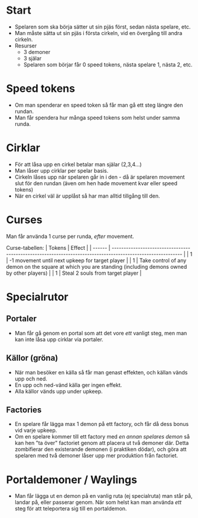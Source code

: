 # Start

- Spelaren som ska börja sätter ut sin pjäs först, sedan nästa spelare, etc.
- Man måste sätta ut sin pjäs i första cirkeln, vid en övergång till andra cirkeln.
- Resurser
  - 3 demoner
  - 3 själar
  - Spelaren som börjar får 0 speed tokens, nästa spelare 1, nästa 2, etc.

# Speed tokens

- Om man spenderar en speed token så får man gå ett steg längre den rundan.
- Man får spendera hur många speed tokens som helst under samma runda.

# Cirklar

- För att låsa upp en cirkel betalar man själar (2,3,4...)
- Man låser upp cirklar per spelar basis.
- Cirkeln låses upp när spelaren går in i den - då är spelaren movement slut för den rundan (även om hen hade movement kvar eller speed tokens)
- När en cirkel väl är upplåst så har man alltid tillgång till den.

# Curses

Man får använda 1 curse per runda, _efter_ movement.

Curse-tabellen:
| Tokens | Effect |
| ------ | ----------------------------------------------------------------------------------------------------------- |
| 1 | -1 movement until next upkeep for target player |
| 1 | Take control of any demon on the square at which you are standing (including demons owned by other players) |
| 1 | Steal 2 souls from target player |

# Specialrutor

## Portaler

- Man får gå genom en portal som att det vore _ett_ vanligt steg, men man kan inte låsa upp cirklar via portaler.

## Källor (gröna)

- När man besöker en källa så får man genast effekten, och källan vänds upp och ned.
- En upp och ned-vänd källa ger ingen effekt.
- Alla källor vänds upp under upkeep.

## Factories

- En spelare får lägga max 1 demon på ett factory, och får då dess bonus vid varje upkeep.
- Om en spelare kommer till ett factory med _en annan spelares demon_ så kan hen "ta över" factoriet genom att placera ut två demoner där.
  Detta zombifierar den existerande demonen (i praktiken dödar), och göra att spelaren med två demoner låser upp mer produktion från factoriet.

# Portaldemoner / Waylings

- Man får lägga ut en demon på en vanlig ruta (ej specialruta) man står på, landar på, eller passerar genom. När som helst kan man använda _ett_ steg för att teleportera sig till en portaldemon.
